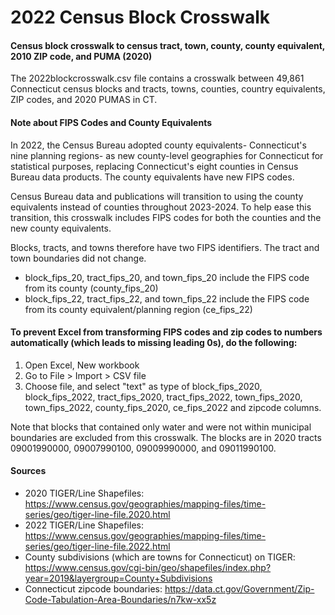 # 2022 Census Block Crosswalk

#### Census block crosswalk to census tract, town, county, county equivalent, 2010 ZIP code, and PUMA (2020)

The 2022blockcrosswalk.csv file contains a crosswalk between 49,861 Connecticut census blocks and tracts, towns, counties, country equivalents, ZIP codes, and 2020 PUMAS in CT. 

#### Note about FIPS Codes and County Equivalents
In 2022, the Census Bureau adopted county equivalents- Connecticut's nine planning regions- as new county-level geographies for Connecticut for statistical purposes, replacing Connecticut's eight counties in Census Bureau data products. The county equivalents have new FIPS codes.

Census Bureau data and publications will transition to using the county equivalents instead of counties throughout 2023-2024. To help ease this transition, this crosswalk includes FIPS codes for both the counties and the new county equivalents.

Blocks, tracts, and towns therefore have two FIPS identifiers. The tract and town boundaries did not change.
- block_fips_20, tract_fips_20, and town_fips_20 include the FIPS code from its county (county_fips_20)
- block_fips_22, tract_fips_22, and town_fips_22 include the FIPS code from its county equivalent/planning region (ce_fips_22)

#### To prevent Excel from transforming FIPS codes and zip codes to numbers automatically (which leads to missing leading 0s), do the following:
1. Open Excel, New workbook
2. Go to File > Import > CSV file
3. Choose file, and select "text" as type of block_fips_2020, block_fips_2022, tract_fips_2020, tract_fips_2022, town_fips_2020, town_fips_2022, county_fips_2020, ce_fips_2022 and zipcode columns.

Note that blocks that contained only water and were not within municipal boundaries are excluded from this crosswalk. The blocks are in 2020 tracts 09001990000, 09007990100, 09009990000, and 09011990100.

#### Sources
- 2020 TIGER/Line Shapefiles: https://www.census.gov/geographies/mapping-files/time-series/geo/tiger-line-file.2020.html
- 2022 TIGER/Line Shapefiles: https://www.census.gov/geographies/mapping-files/time-series/geo/tiger-line-file.2022.html
- County subdivisions (which are towns for Connecticut) on TIGER: https://www.census.gov/cgi-bin/geo/shapefiles/index.php?year=2019&layergroup=County+Subdivisions
- Connecticut zipcode boundaries: https://data.ct.gov/Government/Zip-Code-Tabulation-Area-Boundaries/n7kw-xx5z
